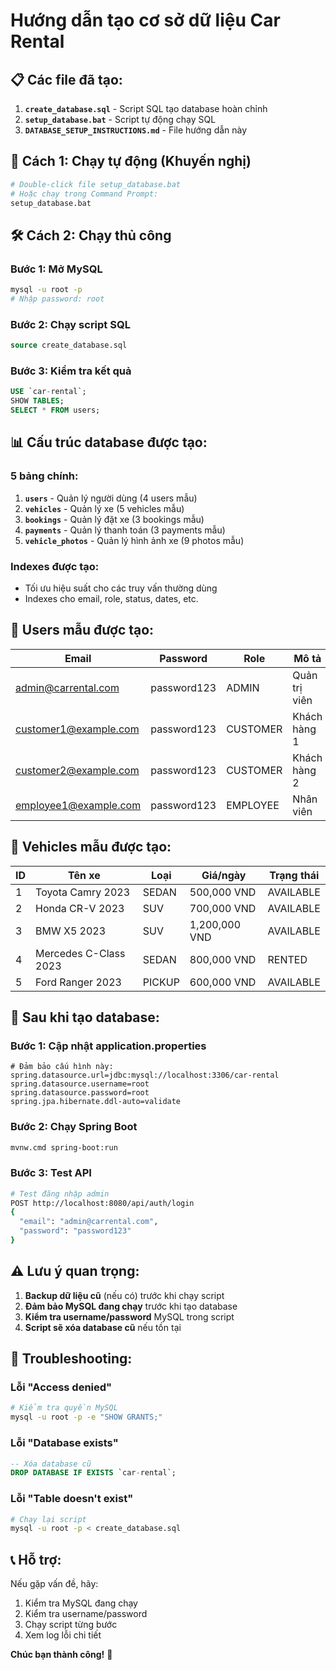# Hướng dẫn tạo cơ sở dữ liệu Car Rental

## 📋 **Các file đã tạo:**

1. **`create_database.sql`** - Script SQL tạo database hoàn chỉnh
2. **`setup_database.bat`** - Script tự động chạy SQL
3. **`DATABASE_SETUP_INSTRUCTIONS.md`** - File hướng dẫn này

## 🚀 **Cách 1: Chạy tự động (Khuyến nghị)**

```bash
# Double-click file setup_database.bat
# Hoặc chạy trong Command Prompt:
setup_database.bat
```

## 🛠️ **Cách 2: Chạy thủ công**

### Bước 1: Mở MySQL
```bash
mysql -u root -p
# Nhập password: root
```

### Bước 2: Chạy script SQL
```sql
source create_database.sql
```

### Bước 3: Kiểm tra kết quả
```sql
USE `car-rental`;
SHOW TABLES;
SELECT * FROM users;
```

## 📊 **Cấu trúc database được tạo:**

### **5 bảng chính:**
1. **`users`** - Quản lý người dùng (4 users mẫu)
2. **`vehicles`** - Quản lý xe (5 vehicles mẫu)
3. **`bookings`** - Quản lý đặt xe (3 bookings mẫu)
4. **`payments`** - Quản lý thanh toán (3 payments mẫu)
5. **`vehicle_photos`** - Quản lý hình ảnh xe (9 photos mẫu)

### **Indexes được tạo:**
- Tối ưu hiệu suất cho các truy vấn thường dùng
- Indexes cho email, role, status, dates, etc.

## 👥 **Users mẫu được tạo:**

| Email | Password | Role | Mô tả |
|-------|----------|------|-------|
| admin@carrental.com | password123 | ADMIN | Quản trị viên |
| customer1@example.com | password123 | CUSTOMER | Khách hàng 1 |
| customer2@example.com | password123 | CUSTOMER | Khách hàng 2 |
| employee1@example.com | password123 | EMPLOYEE | Nhân viên |

## 🚗 **Vehicles mẫu được tạo:**

| ID | Tên xe | Loại | Giá/ngày | Trạng thái |
|----|--------|------|----------|------------|
| 1 | Toyota Camry 2023 | SEDAN | 500,000 VND | AVAILABLE |
| 2 | Honda CR-V 2023 | SUV | 700,000 VND | AVAILABLE |
| 3 | BMW X5 2023 | SUV | 1,200,000 VND | AVAILABLE |
| 4 | Mercedes C-Class 2023 | SEDAN | 800,000 VND | RENTED |
| 5 | Ford Ranger 2023 | PICKUP | 600,000 VND | AVAILABLE |

## 🔧 **Sau khi tạo database:**

### Bước 1: Cập nhật application.properties
```properties
# Đảm bảo cấu hình này:
spring.datasource.url=jdbc:mysql://localhost:3306/car-rental
spring.datasource.username=root
spring.datasource.password=root
spring.jpa.hibernate.ddl-auto=validate
```

### Bước 2: Chạy Spring Boot
```bash
mvnw.cmd spring-boot:run
```

### Bước 3: Test API
```bash
# Test đăng nhập admin
POST http://localhost:8080/api/auth/login
{
  "email": "admin@carrental.com",
  "password": "password123"
}
```

## ⚠️ **Lưu ý quan trọng:**

1. **Backup dữ liệu cũ** (nếu có) trước khi chạy script
2. **Đảm bảo MySQL đang chạy** trước khi tạo database
3. **Kiểm tra username/password** MySQL trong script
4. **Script sẽ xóa database cũ** nếu tồn tại

## 🐛 **Troubleshooting:**

### Lỗi "Access denied"
```bash
# Kiểm tra quyền MySQL
mysql -u root -p -e "SHOW GRANTS;"
```

### Lỗi "Database exists"
```sql
-- Xóa database cũ
DROP DATABASE IF EXISTS `car-rental`;
```

### Lỗi "Table doesn't exist"
```bash
# Chạy lại script
mysql -u root -p < create_database.sql
```

## 📞 **Hỗ trợ:**

Nếu gặp vấn đề, hãy:
1. Kiểm tra MySQL đang chạy
2. Kiểm tra username/password
3. Chạy script từng bước
4. Xem log lỗi chi tiết

**Chúc bạn thành công!** 🎉










